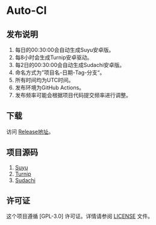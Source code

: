 # Auto-CI

## 发布说明

1. 每日的00:30:00会自动生成Suyu安卓版。
2. 每8小时会生成Turnip安卓驱动。
3. 每2日的00:30:00会自动生成Sudachi安卓版。
4. 命名方式为”项目名-日期-Tag-分支“。
5. 所有时间均为UTC时间。
6. 发布环境为GitHub Actions。
7. 发布频率可能会根据项目代码提交频率进行调整。

## 下载

访问 [Release地址](https://github.com/ImpXada/Auto-CI/releases)。

## 项目源码

1. [Suyu](https://git.suyu.dev/suyu/suyu)
2. [Turnip](https://gitlab.freedesktop.org/mesa/mesa)
3. [Sudachi](https://github.com/sudachi-emu/sudachi)

## 许可证

这个项目遵循 [GPL-3.0] 许可证。详情请参阅 [LICENSE](LICENSE) 文件。
